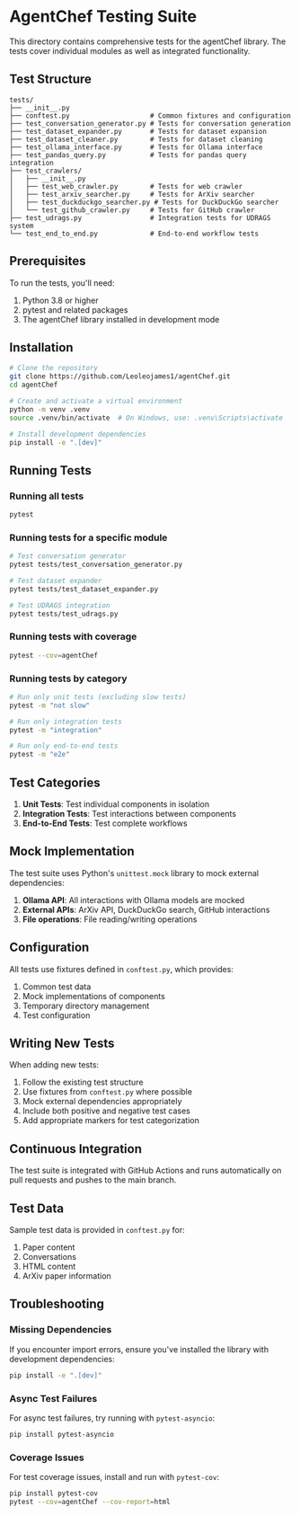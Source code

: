 # AgentChef Testing Suite

This directory contains comprehensive tests for the agentChef library. The tests cover individual modules as well as integrated functionality.

## Test Structure

```
tests/
├── __init__.py
├── conftest.py                    # Common fixtures and configuration
├── test_conversation_generator.py # Tests for conversation generation
├── test_dataset_expander.py       # Tests for dataset expansion
├── test_dataset_cleaner.py        # Tests for dataset cleaning
├── test_ollama_interface.py       # Tests for Ollama interface
├── test_pandas_query.py           # Tests for pandas query integration
├── test_crawlers/
│   ├── __init__.py
│   ├── test_web_crawler.py        # Tests for web crawler
│   ├── test_arxiv_searcher.py     # Tests for ArXiv searcher
│   ├── test_duckduckgo_searcher.py # Tests for DuckDuckGo searcher
│   └── test_github_crawler.py     # Tests for GitHub crawler
├── test_udrags.py                 # Integration tests for UDRAGS system
└── test_end_to_end.py             # End-to-end workflow tests
```

## Prerequisites

To run the tests, you'll need:

1. Python 3.8 or higher
2. pytest and related packages
3. The agentChef library installed in development mode

## Installation

```bash
# Clone the repository
git clone https://github.com/Leoleojames1/agentChef.git
cd agentChef

# Create and activate a virtual environment
python -m venv .venv
source .venv/bin/activate  # On Windows, use: .venv\Scripts\activate

# Install development dependencies
pip install -e ".[dev]"
```

## Running Tests

### Running all tests

```bash
pytest
```

### Running tests for a specific module

```bash
# Test conversation generator
pytest tests/test_conversation_generator.py

# Test dataset expander
pytest tests/test_dataset_expander.py

# Test UDRAGS integration
pytest tests/test_udrags.py
```

### Running tests with coverage

```bash
pytest --cov=agentChef
```

### Running tests by category

```bash
# Run only unit tests (excluding slow tests)
pytest -m "not slow"

# Run only integration tests
pytest -m "integration"

# Run only end-to-end tests
pytest -m "e2e"
```

## Test Categories

1. **Unit Tests**: Test individual components in isolation
2. **Integration Tests**: Test interactions between components
3. **End-to-End Tests**: Test complete workflows

## Mock Implementation

The test suite uses Python's `unittest.mock` library to mock external dependencies:

1. **Ollama API**: All interactions with Ollama models are mocked
2. **External APIs**: ArXiv API, DuckDuckGo search, GitHub interactions
3. **File operations**: File reading/writing operations

## Configuration

All tests use fixtures defined in `conftest.py`, which provides:

1. Common test data
2. Mock implementations of components
3. Temporary directory management
4. Test configuration

## Writing New Tests

When adding new tests:

1. Follow the existing test structure
2. Use fixtures from `conftest.py` where possible
3. Mock external dependencies appropriately
4. Include both positive and negative test cases
5. Add appropriate markers for test categorization

## Continuous Integration

The test suite is integrated with GitHub Actions and runs automatically on pull requests and pushes to the main branch.

## Test Data

Sample test data is provided in `conftest.py` for:

1. Paper content
2. Conversations
3. HTML content
4. ArXiv paper information

## Troubleshooting

### Missing Dependencies

If you encounter import errors, ensure you've installed the library with development dependencies:

```bash
pip install -e ".[dev]"
```

### Async Test Failures

For async test failures, try running with `pytest-asyncio`:

```bash
pip install pytest-asyncio
```

### Coverage Issues

For test coverage issues, install and run with `pytest-cov`:

```bash
pip install pytest-cov
pytest --cov=agentChef --cov-report=html
```
